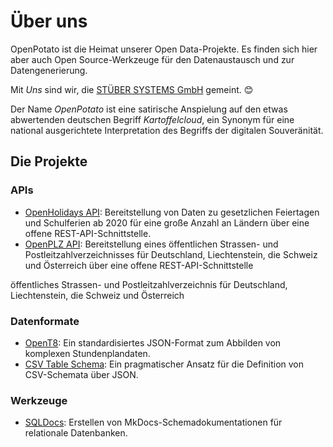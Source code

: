 # Über uns

OpenPotato ist die Heimat unserer Open Data-Projekte. Es finden sich hier aber auch Open Source-Werkzeuge für den Datenaustausch und zur Datengenerierung. 

Mit *Uns* sind wir, die [STÜBER SYSTEMS GmbH](https://www.stueber.de) gemeint. 😊

Der Name *OpenPotato* ist eine satirische Anspielung auf den etwas abwertenden deutschen Begriff *Kartoffelcloud*, ein Synonym für eine national ausgerichtete Interpretation des Begriffs der digitalen Souveränität.

## Die Projekte

### APIs

+ [OpenHolidays API](https://www.openholidaysapi.org/de/): Bereitstellung von Daten zu gesetzlichen Feiertagen und Schulferien ab 2020 für eine große Anzahl an Ländern über eine offene REST-API-Schnittstelle.
+ [OpenPLZ API](https://www.openplzapi.org/de/): Bereitstellung eines öffentlichen Strassen- und Postleitzahlverzeichnisses für Deutschland, Liechtenstein, die Schweiz und Österreich über eine offene REST-API-Schnittstelle

 öffentliches Strassen- und Postleitzahlverzeichnis für Deutschland, Liechtenstein, die Schweiz und Österreich

### Datenformate

+ [OpenT8](https://openpotato.github.io/opent8/): Ein standardisiertes JSON-Format zum Abbilden von komplexen Stundenplandaten.
+ [CSV Table Schema](https://openpotato.github.io/csv-table-schema/): Ein pragmatischer Ansatz für die Definition von CSV-Schemata über JSON.

### Werkzeuge

+ [SQLDocs](https://github.com/openpotato/sqldocs): Erstellen von MkDocs-Schemadokumentationen für relationale Datenbanken. 
